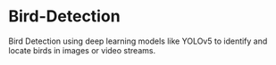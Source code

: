 # Bird-Detection
Bird Detection using deep learning models like YOLOv5 to identify and locate birds in images or video streams.
